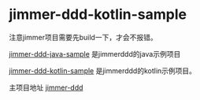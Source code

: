 # jimmer-ddd-kotlin-sample

注意jimmer项目需要先build一下，才会不报错。

[jimmer-ddd-java-sample](jimmer-ddd-java-sample) 是jimmerddd的java示例项目

[jimmer-ddd-kotlin-sample](jimmer-ddd-kotlin-sample) 是jimmerddd的kotlin示例项目。

主项目地址 [jimmer-ddd](https://github.com/morecup/jimmer-ddd)